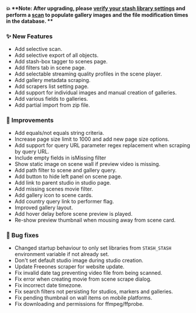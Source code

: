 #### 💥 **Note: After upgrading, please [verify your stash library settings](/settings?tab=configuration) and perform a [scan](/settings?tab=tasks) to populate gallery images and the file modification times in the database. **

### ✨ New Features
* Add selective scan.
* Add selective export of all objects.
* Add stash-box tagger to scenes page.
* Add filters tab in scene page.
* Add selectable streaming quality profiles in the scene player.
* Add gallery metadata scraping.
* Add scrapers list setting page.
* Add support for individual images and manual creation of galleries.
* Add various fields to galleries.
* Add partial import from zip file.

### 🎨 Improvements
* Add equals/not equals string criteria.
* Increase page size limit to 1000 and add new page size options.
* Add support for query URL parameter regex replacement when scraping by query URL.
* Include empty fields in isMissing filter
* Show static image on scene wall if preview video is missing.
* Add path filter to scene and gallery query.
* Add button to hide left panel on scene page.
* Add link to parent studio in studio page.
* Add missing scenes movie filter.
* Add gallery icon to scene cards.
* Add country query link to performer flag.
* Improved gallery layout.
* Add hover delay before scene preview is played.
* Re-show preview thumbnail when mousing away from scene card.

### 🐛 Bug fixes
* Changed startup behaviour to only set libraries from `STASH_STASH` environment variable if not already set.
* Don't set default studio image during studio creation.
* Update Freeones scraper for website update.
* Fix invalid date tag preventing video file from being scanned.
* Fix error when creating movie from scene scrape dialog.
* Fix incorrect date timezone.
* Fix search filters not persisting for studios, markers and galleries.
* Fix pending thumbnail on wall items on mobile platforms.
* Fix downloading and permissions for ffmpeg/ffprobe.
